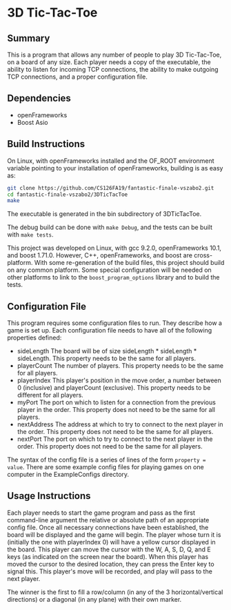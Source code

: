 3D Tic-Tac-Toe
===

## Summary
This is a program that allows any number of people to play 3D Tic-Tac-Toe, on a
board of any size. Each player needs a copy of the executable, the ability to
listen for incoming TCP connections, the ability to make outgoing TCP
connections, and a proper configuration file.

## Dependencies
 * openFrameworks
 * Boost Asio

## Build Instructions
On Linux, with openFrameworks installed and the OF_ROOT environment variable
pointing to your installation of openFrameworks, building is as easy as:
```sh
git clone https://github.com/CS126FA19/fantastic-finale-vszabo2.git
cd fantastic-finale-vszabo2/3DTicTacToe
make
```

The executable is generated in the bin subdirectory of 3DTicTacToe.

The debug build can be done with `make Debug`, and the tests can be built with
`make tests`.

This project was developed on Linux, with gcc 9.2.0, openFrameworks 10.1, and
boost 1.71.0. However, C++, openFrameworks, and boost are cross-platform. With
some re-generation of the build files, this project should build on any common
platform. Some special configuration will be needed on other platforms to link
to the `boost_program_options` library and to build the tests.

## Configuration File
This program requires some configuration files to run. They describe how a game
is set up. Each configuration file needs to have all of the following properties
defined:

 * sideLength
   The board will be of size sideLength * sideLength * sideLength.
   This property needs to be the same for all players.
 * playerCount
   The number of players.
   This property needs to be the same for all players.
 * playerIndex
   This player's position in the move order, a number between 0 (inclusive) and
playerCount (exclusive).
   This property needs to be different for all players.
 * myPort
   The port on which to listen for a connection from the previous player in the
order.
   This property does not need to be the same for all players.
 * nextAddress
   The address at which to try to connect to the next player in the order.
   This property does not need to be the same for all players.
 * nextPort
   The port on which to try to connect to the next player in the order.
   This property does not need to be the same for all players.

The syntax of the config file is a series of lines of the form `property =
value`. There are some example config files for playing games on one computer
in the ExampleConfigs directory.

## Usage Instructions
Each player needs to start the game program and pass as the first command-line
argument the relative or absolute path of an appropriate config file. Once all
necessary connections have been established, the board will be displayed and the
game will begin. The player whose turn it is (initially the one with playerIndex
0) will have a yellow cursor displayed in the board. This player can move the
cursor with the W, A, S, D, Q, and E keys (as indicated on the screen near the
board). When this player has moved the cursor to the desired location, they can
press the Enter key to signal this. This player's move will be recorded, and
play will pass to the next player.

The winner is the first to fill a row/column (in any of the 3
horizontal/vertical directions) or a diagonal (in any plane) with their own
marker.
